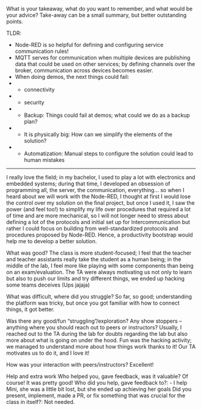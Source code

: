 What is your takeaway, what do you want to remember, and what would be your advice? Take-away can be a small summary, but better outstanding points.

TLDR:

* Node-RED is so helpful for defining and configuring service communication rules!
* MQTT serves for communication when multiple devices are publishing data that could be used on other services; by defining channels over the broker, communication across devices becomes easier.
* When doing demos, the next things could fail:
* * connectivity
* * security
* * Backup: Things could fail at demos; what could we do as a backup plan?
* * It is physically big: How can we simplify the elements of the solution?
* * Automatization: Manual steps to configure the solution could lead to human mistakes
---

I really love the field; in my bachelor, I used to play a lot with electronics and embedded systems; during that time, I developed an obsession of programming all, the server, the communication, everything... so when I heard about we will work with the Node-RED, I thought at first I would lose the control over my solution on the final project, but once I used it, I saw the power (and feel too!) to simplify my life over procedures that required a lot of time and are more mechanical, so I will not longer need to stress about defining a lot of the protocols and initial set up for Intercommunication but rather I could focus on building from well-standardized protocols and procedures proposed by Node-RED. Hence, a productivity bootstrap would help me to develop a better solution.

What was good?
The class is more student-focused; I feel that the teacher and teacher assistants really take the student as a human being; in the middle of the lab, I feel more like playing with some components than being on an exam/evaluation. The TA were always motivating us not only to learn but also to push our limits and try different things, we ended up hacking some teams deceives (Ups jajaja)

What was difficult, where did you struggle?
So far, so good; understanding the platform was tricky, but once you got familiar with how to connect things, it got better.

Was there any good/fun “struggling”/exploration? Any show stoppers – anything where you should reach out to peers or instructors?
Usually, I reached out to the TA during the lab for doubts regarding the lab but also more about what is going on under the hood. Fun was the hacking activity; we managed to understand more about how things work thanks to it! Our TA motivates us to do it, and I love it!

How was your interaction with peers/instructors?
Excellent!

Help and extra work
Who helped you, gave feedback, was it valuable? Of course! It was pretty good!
Who did you help, gave feedback to?: - I help Mini, she was a little bit lost, but she ended up achieving her goals
Did you present, implement, made a PR, or fix something that was crucial for the class in itself?: Not needed.
